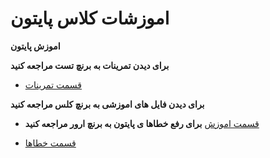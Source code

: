 # اموزشات کلاس پایتون


__اموزش پایتون__


__برای دیدن تمرینات به برنچ تست مراجعه کنید__

* [قسمت تمرینات](https://github.com/ahmadreza1383/Python_Class/tree/test)

__برای دیدن فایل های اموزشی  به برنچ کلس مراجعه کنید__

* [قسمت اموزش](https://github.com/ahmadreza1383/Python_Class/tree/class)
__برای رفع خطاها ی پایتون به برنچ ارور مراجعه کنید__

* [قسمت خطاها](https://github.com/ahmadreza1383/Python_Class/tree/Error)
